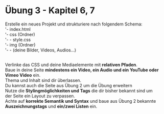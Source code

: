  # Übung 3 - Kapitel 6, 7

Erstelle ein neues Projekt und strukturiere nach folgendem Schema:<br>
'- index.html<br>
'- css (Ordner)<br>
'- - style.css<br>
'- img (Ordner)<br>
'- - (deine Bilder, Videos, Audios...)<br><br>

Verlinke das CSS und deine Mediaelemente mit __relativen Pfaden__.<br>
Baue in deine Seite __mindestens ein Video, ein Audio und ein YouTube oder Vimeo Video__ ein.<br>
Thema und Inhalt sind dir überlassen.<br>
Du kannst auch die Seite aus Übung 2 um die Übung erweitern<br>
Nutze die __Stylingmöglichkeiten und Tags__ die dir bisher bekannt sind um der Seite ein Layout zu verpassen.<br>
Achte auf __korrekte Semantik und Syntax__ und baue aus Übung 2 bekannte __Auszeichnungstags__ und __ein/zwei Listen__ ein.
